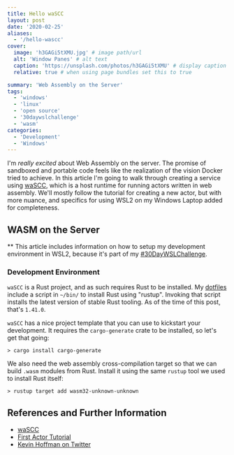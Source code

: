 ```yaml
---
title: Hello waSCC
layout: post
date: '2020-02-25'
aliases:
  - '/hello-wascc'
cover:
  image: 'h3GAGi5tXMU.jpg' # image path/url
  alt: 'Window Panes' # alt text
  caption: 'https://unsplash.com/photos/h3GAGi5tXMU' # display caption under cover
  relative: true # when using page bundles set this to true

summary: 'Web Assembly on the Server'
tags:
  - 'windows'
  - 'linux'
  - 'open source'
  - '30daywslchallenge'
  - 'wasm'
categories:
  - 'Development'
  - 'Windows'
---
```


I'm _really excited_ about Web Assembly on the server. The promise of sandboxed and portable code feels like the realization of the vision Docker tried to achieve. In this article I'm going to walk through creating a service using [waSCC](https://wascc.dev/), which is a host runtime for running actors written in web assembly. We'll mostly follow the tutorial for creating a new actor, but with more nuance, and specifics for using WSL2 on my Windows Laptop added for completeness.

<!--more-->

## WASM on the Server

\*\* This article includes information on how to setup my development environment in WSL2, because it's part of my [#30DayWSLChallenge](/windows-for-open-source-development).

### Development Environment

`waSCC` is a Rust project, and as such requires Rust to be installed. My [dotfiles](https://github.com/bketelsen/dotfiles/blob/master/bin/setup/executable_rust.sh) include a script in `~/bin/` to install Rust using "rustup". Invoking that script installs the latest version of stable Rust tooling. As of the time of this post, that's `1.41.0`.

`waSCC` has a nice project template that you can use to kickstart your development. It requires the `cargo-generate` crate to be installed, so let's get that going:

```
> cargo install cargo-generate
```

We also need the web assembly cross-compilation target so that we can build `.wasm` modules from Rust. Install it using the same `rustup` tool we used to install Rust itself:

```
> rustup target add wasm32-unknown-unknown
```

## References and Further Information

- [waSCC](https://wascc.dev)
- [First Actor Tutorial](https://wascc.dev/tutorials/first-actor/)
- [Kevin Hoffman on Twitter](https://twitter.com/kevinhoffman)
